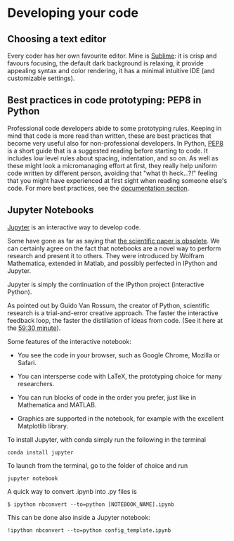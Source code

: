 # Developing your code

## Choosing a text editor
Every coder has her own favourite editor. Mine is [Sublime](https://www.sublimetext.com/3): it is crisp and favours focusing, the default dark background is relaxing, it provide appealing syntax and color rendering, it has a minimal intuitive IDE (and customizable settings). 

## Best practices in code prototyping: PEP8 in Python
Professional code developers abide to some prototyping rules. Keeping in mind that code is more read than written, these are best practices that become very useful also for non-professional developers. 
In Python, [PEP8](https://www.python.org/dev/peps/pep-0008/) is a short guide that is a suggested reading before starting to code. It includes low level rules about spacing, indentation, and so on. As well as these might look a micromanaging effort at first, they really help uniform code written by different person, avoiding that "what th heck...?!" feeling that you might have experienced at first sight when reading someone else's code. For more best practices, see the [documentation section](4-docs.md).

## Jupyter Notebooks
[Jupyter](https://jupyter.org/) is an interactive way to develop code. 

Some have gone as far as saying that [the scientific paper is obsolete](https://www.theatlantic.com/science/archive/2018/04/the-scientific-paper-is-obsolete/556676/). We can certainly agree on the fact that notebooks are a novel way to perform research and present it to others.
They were introduced by Wolfram Mathematica, extended in Matlab, and possibly perfected in IPython and Jupyter. 

Jupyter is simply the continuation of the IPython project (interactive Python). 

As pointed out by Guido Van Rossum, the creator of Python, scientific research is a trial-and-error creative approach. The faster the interactive feedback loop, the faster the distillation of ideas from code. (See it here at the [59:30 minute](https://youtu.be/ghwaIiE3Nd8?t=3528)).

Some features of the interactive notebook:

- You see the code in your browser, such as Google Chrome, Mozilla or Safari. 

- You can intersperse code with LaTeX, the prototyping choice for many researchers.  

- You can run blocks of code in the order you prefer, just like in Mathematica and MATLAB. 

- Graphics are supported in the notebook, for example with the excellent Matplotlib library. 

To install Jupyter, with conda simply run the following in the terminal

`conda install jupyter`

To launch from the terminal, go to the folder of choice and run

`jupyter notebook`


A quick way to convert .ipynb into .py files is

`$ ipython nbconvert --to=python [NOTEBOOK_NAME].ipynb` 

This can be done also inside a Jupyter notebook: 

`!ipython nbconvert --to=python config_template.ipynb`
